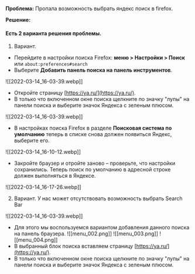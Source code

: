 **Проблема:**  Пропала возможность выбрать яндекс поиск в firefox.

**Решение:**  
#### Есть 2 варианта решения проблемы.
1.  Вариант.
- Перейдите в настройки поиска Firefox: **меню > Настройки > Поиск** или `about:preferences#search`
- Выберите **Добавить панель поиска на панель инструментов**.

![[2022-03-14_16-03-39.webp]]
- Откройте страницу [https://ya.ru/](https://ya.ru/).
- В только что включенном окне поиска щелкните по значку "лупы" на панели поиска и выберите значок Яндекса с зеленым плюсом.

![[2022-03-14_16-03-39.webp]]
- В настройках поиска Firefox в разделе **Поисковая система по умолчанию** теперь в списке снова должен появиться Яндекс, выберите его.

![[2022-03-14_16-10-12.webp]]
- Закройте браузер и отройте заново – проверьте, что настройки сохранились. Теперь поиск по умолчанию в адресной строке должен выполняться в Яндексе.

![[2022-03-14_16-17-26.webp]]

2. Вариант.
У нас может отсутствовать возможность выбрать Search Bar

![[2022-03-14_16-03-39.webp]]
- Для этого мы воспользуемся вариантом добавления данного поиска на панель браузера.
![[menu_002.png]] ![[menu_003.png]]
![[menu_004.png]]
- В выбранный блок поиска вставляем страницу [https://ya.ru/](https://ya.ru/).
- В только что включенном окне поиска щелкните по значку "лупы" на панели поиска и выберите значок Яндекса с зеленым плюсом. 

 